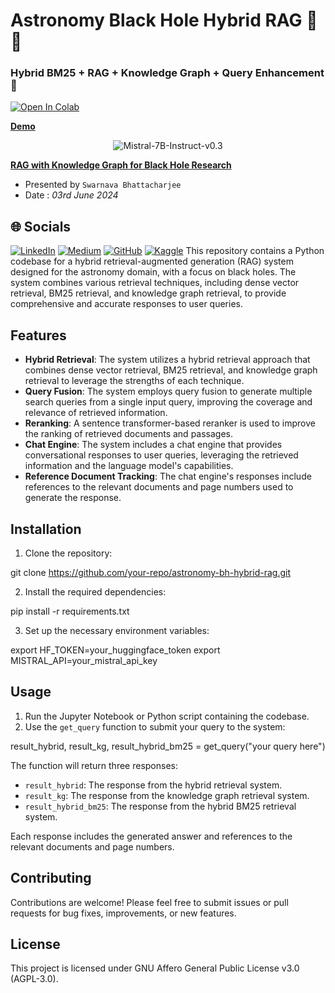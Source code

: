 # Astronomy Black Hole Hybrid RAG 💫🚀
### Hybrid BM25 + RAG + Knowledge Graph + Query Enhancement 🚀
[![Open In Colab](https://colab.research.google.com/assets/colab-badge.svg)](https://colab.research.google.com/drive/1zSwqQ7pJWBTLGS3cXnU4Per4lhyXRxUt?usp=sharing)

**[Demo](https://huggingface.co/spaces/Swarnava/KGraphRAG_ChatBot)**

<p align="center">
  <img src="https://www.stardog.com/img/hiw/based-on-graph.gif?_cchid=e3e923b72d9d7382a58a565ad431ae46" alt="Mistral-7B-Instruct-v0.3">
</p>

**[RAG with Knowledge Graph for Black Hole Research](https://github.com/Iam-007Swarna/AiPlanet_FullStack_assignment)**
* Presented by `Swarnava Bhattacharjee` 
* Date : *03rd June 2024*

## 🌐 Socials
[![LinkedIn](https://img.shields.io/badge/LinkedIn-%230077B5.svg?logo=linkedin&logoColor=white)](https://linkedin.com/in/swarnavab) [![Medium](https://img.shields.io/badge/Medium-12100E?logo=medium&logoColor=white)](https://medium.com/@iamswarnava) [![GitHub](https://img.shields.io/badge/GitHub-100000?logo=github&logoColor=white)](https://github.com/Iam-007Swarna) [![Kaggle](https://img.shields.io/badge/Kaggle-20BEFF?logo=kaggle&logoColor=white)](https://www.kaggle.com/swarnava007)
This repository contains a Python codebase for a hybrid retrieval-augmented generation (RAG) system designed for the astronomy domain, with a focus on black holes. The system combines various retrieval techniques, including dense vector retrieval, BM25 retrieval, and knowledge graph retrieval, to provide comprehensive and accurate responses to user queries.

## Features

- **Hybrid Retrieval**: The system utilizes a hybrid retrieval approach that combines dense vector retrieval, BM25 retrieval, and knowledge graph retrieval to leverage the strengths of each technique.
- **Query Fusion**: The system employs query fusion to generate multiple search queries from a single input query, improving the coverage and relevance of retrieved information.
- **Reranking**: A sentence transformer-based reranker is used to improve the ranking of retrieved documents and passages.
- **Chat Engine**: The system includes a chat engine that provides conversational responses to user queries, leveraging the retrieved information and the language model's capabilities.
- **Reference Document Tracking**: The chat engine's responses include references to the relevant documents and page numbers used to generate the response.

## Installation

1. Clone the repository:


git clone https://github.com/your-repo/astronomy-bh-hybrid-rag.git


2. Install the required dependencies:


pip install -r requirements.txt


3. Set up the necessary environment variables:


export HF_TOKEN=your_huggingface_token
export MISTRAL_API=your_mistral_api_key


## Usage

1. Run the Jupyter Notebook or Python script containing the codebase.
2. Use the `get_query` function to submit your query to the system:


result_hybrid, result_kg, result_hybrid_bm25 = get_query("your query here")


The function will return three responses:
- `result_hybrid`: The response from the hybrid retrieval system.
- `result_kg`: The response from the knowledge graph retrieval system.
- `result_hybrid_bm25`: The response from the hybrid BM25 retrieval system.

Each response includes the generated answer and references to the relevant documents and page numbers.

## Contributing

Contributions are welcome! Please feel free to submit issues or pull requests for bug fixes, improvements, or new features.

## License

This project is licensed under GNU Affero General Public License v3.0 (AGPL-3.0).
